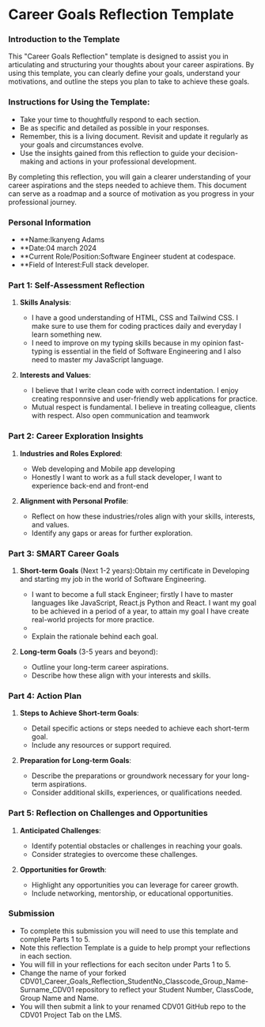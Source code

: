 
# Career Goals Reflection Template

### Introduction to the Template

This "Career Goals Reflection" template is designed to assist you in articulating and structuring your thoughts about your career aspirations. By using this template, you can clearly define your goals, understand your motivations, and outline the steps you plan to take to achieve these goals.

### Instructions for Using the Template:

- Take your time to thoughtfully respond to each section.
- Be as specific and detailed as possible in your responses.
- Remember, this is a living document. Revisit and update it regularly as your goals and circumstances evolve.
- Use the insights gained from this reflection to guide your decision-making and actions in your professional development.

By completing this reflection, you will gain a clearer understanding of your career aspirations and the steps needed to achieve them. This document can serve as a roadmap and a source of motivation as you progress in your professional journey.

### Personal Information

- **Name:Ikanyeng Adams
- **Date:04 march 2024
- **Current Role/Position:Software Engineer student at codespace.
- **Field of Interest:Full stack developer.

### Part 1: Self-Assessment Reflection

1. **Skills Analysis**:
    
    - I have a good understanding of HTML, CSS and Tailwind CSS. I make sure to use them for coding practices daily and everyday I learn something new.
    - I need to improve on my typing skills because in my opinion fast-typing is essential in the field of Software Engineering and I also need to master my JavaScript language.
2. **Interests and Values**:
    
    - I believe that I write clean code with correct indentation. I enjoy creating responnsive and user-friendly web applications for practice.
    - Mutual respect is fundamental. I believe in treating colleague, clients with respect. Also open communication and teamwork

### Part 2: Career Exploration Insights

1. **Industries and Roles Explored**:
    
    - Web developing and Mobile app developing
    - Honestly I want to work as a full stack developer, I want to experience back-end and front-end
2. **Alignment with Personal Profile**:
    
    - Reflect on how these industries/roles align with your skills, interests, and values.
    - Identify any gaps or areas for further exploration.

### Part 3: SMART Career Goals

1. **Short-term Goals** (Next 1-2 years):Obtain my certificate in Developing and starting my job in the world of Software Engineering.
    
    - I want to become a full stack Engineer; firstly I have to master languages like JavaScript, React.js Python and React. I want my goal to be achieved in a period of a year, to attain my goal I have create real-world projects for more practice.
    - 
    - Explain the rationale behind each goal. 
2. **Long-term Goals** (3-5 years and beyond):
    
    - Outline your long-term career aspirations.
    - Describe how these align with your interests and skills.

### Part 4: Action Plan

1. **Steps to Achieve Short-term Goals**:
    
    - Detail specific actions or steps needed to achieve each short-term goal.
    - Include any resources or support required.
2. **Preparation for Long-term Goals**:
    
    - Describe the preparations or groundwork necessary for your long-term aspirations.
    - Consider additional skills, experiences, or qualifications needed.

### Part 5: Reflection on Challenges and Opportunities

1. **Anticipated Challenges**:
    
    - Identify potential obstacles or challenges in reaching your goals.
    - Consider strategies to overcome these challenges.
2. **Opportunities for Growth**:
    
    - Highlight any opportunities you can leverage for career growth.
    - Include networking, mentorship, or educational opportunities.

### Submission

- To complete this submission you will need to use this template and complete Parts 1 to 5.
- Note this reflection Template is a guide to help prompt your reflections in each section.
- You will fill in your reflections for each seciton under Parts 1 to 5.
- Change the name of your forked CDV01_Career_Goals_Reflection_StudentNo_Classcode_Group_Name-Surname_CDV01 repository to reflect your Student Number, ClassCode, Group Name and Name.
- You will then submit a link to your renamed CDV01 GitHub repo to the CDV01 Project Tab on the LMS.


